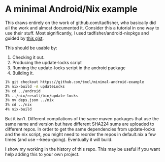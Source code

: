 A minimal Android/Nix example
=============================

This draws entirely on the work of github.com/tadfisher, who basically did
all the work and almost documented it. Consider this a tutorial in one way
to use their stuff. Most significantly, I used tadfisher/android-nixpkgs and guided
by [this gist](https://gist.github.com/tadfisher/17000caf8653019a9a98fd9b9b921d93).

This should be usable by:

1. Checking it out.
2. Producing the update-locks script
3. Running the update-locks script in the android package
4. Building it.


```bash
1% git checkout https://github.com/tmcl/minimal-android-example
2% nix-build -A updateLocks
3% cd ../android
3% ../nix/result/bin/update-locks
3% mv deps.json ../nix
3% cd ../nix
4% nix-build

```

But it isn't. Different compilations of the same maven packages that use
the same name and version but have different SHA224 sums are uploaded to
different repos. In order to get the same dependencies from update-locks 
and the nix script, you might need to reorder the repos in default.nix a
few times (and use --keep-going). Eventually it will build.

I show my working in the history of this repo. This may be useful if you
want help adding this to your own project.
